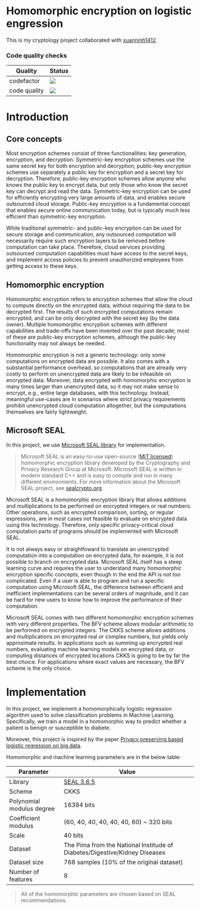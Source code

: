 # Homomorphic encryption on logistic engression
This is my cryptology project collaborated with [xuanninh1412](https://github.com/xuanninh1412).  

### Code quality checks
| Quality | Status |
|---|---|
| codefactor |  <img src="https://www.codefactor.io/repository/github/datthinh1801/homomorphic-encryption-on-logistic-regression/badge"> |
| code quality | <a href="https://www.codacy.com/gh/datthinh1801/Homomorphic-Encryption-on-Logistic-Regression/dashboard?utm_source=github.com&amp;utm_medium=referral&amp;utm_content=datthinh1801/Homomorphic-Encryption-on-Logistic-Regression&amp;utm_campaign=Badge_Grade"><img src="https://app.codacy.com/project/badge/Grade/adf5baa0481e40caa553f59403738698"/></a> |

# Introduction
## Core concepts
Most encryption schemes consist of three functionalities: key generation, encryption, and decryption. Symmetric-key encryption schemes use the same secret key for both encryption and decryption; public-key encryption schemes use separately a public key for encryption and a secret key for decryption. Therefore, public-key encryption schemes allow anyone who knows the public key to encrypt data, but only those who know the secret key can decrypt and read the data. Symmetric-key encryption can be used for efficiently encrypting very large amounts of data, and enables secure outsourced cloud storage. Public-key encryption is a fundamental concept that enables secure online communication today, but is typically much less efficient than symmetric-key encryption.

While traditional symmetric- and public-key encryption can be used for secure storage and communication, any outsourced computation will necessarily require such encryption layers to be removed before computation can take place. Therefore, cloud services providing outsourced computation capabilities must have access to the secret keys, and implement access policies to prevent unauthorized employees from getting access to these keys.  

## Homomorphic encryption
Homomorphic encryption refers to encryption schemes that allow the cloud to compute directly on the encrypted data, without requiring the data to be decrypted first. The results of such encrypted computations remain encrypted, and can be only decrypted with the secret key (by the data owner). Multiple homomorphic encryption schemes with different capabilities and trade-offs have been invented over the past decade; most of these are public-key encryption schemes, although the public-key functionality may not always be needed.

Homomorphic encryption is not a generic technology: only some computations on encrypted data are possible. It also comes with a substantial performance overhead, so computations that are already very costly to perform on unencrypted data are likely to be infeasible on encrypted data. Moreover, data encrypted with homomorphic encryption is many times larger than unencrypted data, so it may not make sense to encrypt, e.g., entire large databases, with this technology. Instead, meaningful use-cases are in scenarios where strict privacy requirements prohibit unencrypted cloud computation altogether, but the computations themselves are fairly lightweight.  

## Microsoft SEAL
In this project, we use [Microsoft SEAL library](https://github.com/microsoft/SEAL) for implementation.  

> Microsoft SEAL is an easy-to-use open-source ([MIT licensed](https://github.com/microsoft/SEAL/blob/main/LICENSE)) homomorphic encryption library developed by the Cryptography and Privacy Research Group at Microsoft. Microsoft SEAL is written in modern standard C++ and is easy to compile and run in many different environments. For more information about the Microsoft SEAL project, see [sealcrypto.org](https://www.microsoft.com/en-us/research/project/microsoft-seal).  

Microsoft SEAL is a homomorphic encryption library that allows additions and multiplications to be performed on encrypted integers or real numbers. Other operations, such as encrypted comparison, sorting, or regular expressions, are in most cases not feasible to evaluate on encrypted data using this technology. Therefore, only specific privacy-critical cloud computation parts of programs should be implemented with Microsoft SEAL.

It is not always easy or straightfoward to translate an unencrypted computation into a computation on encrypted data, for example, it is not possible to branch on encrypted data. Microsoft SEAL itself has a steep learning curve and requires the user to understand many homomorphic encryption specific concepts, even though in the end the API is not too complicated. Even if a user is able to program and run a specific computation using Microsoft SEAL, the difference between efficient and inefficient implementations can be several orders of magnitude, and it can be hard for new users to know how to improve the performance of their computation.

Microsoft SEAL comes with two different homomorphic encryption schemes with very different properties. The BFV scheme allows modular arithmetic to be performed on encrypted integers. The CKKS scheme allows additions and multiplications on encrypted real or complex numbers, but yields only approximate results. In applications such as summing up encrypted real numbers, evaluating machine learning models on encrypted data, or computing distances of encrypted locations CKKS is going to be by far the best choice. For applications where exact values are necessary, the BFV scheme is the only choice.  

# Implementation
In this project, we implement a homomorphically logistic regression algorithm used to solve classification problems in Machine Learning. Specifically, we train a model in a homomorphic way to predict whether a patient is benign or susceptible to diabete.  

Moreover, this project is inspired by the paper [Privacy preserving based logistic regression on big data](https://www.sciencedirect.com/science/article/abs/pii/S1084804520302435).  

Homomorphic and machine learning parameters are in the below table:  

| Parameter | Value |
|---|---|
| Library | [SEAL 3.6.5](https://github.com/microsoft/SEAL/tree/3.6.5) |
| Scheme | CKKS |
| Polynomial modulus degree | 16384 bits |
| Coefficient modulus | (60, 40, 40, 40, 40, 40, 60) ~ 320 bits |
| Scale | 40 bits |
| Dataset | The Pima from the National Institude of Diabetes/Digestive/Kidney Diseases |
| Dataset size | 768 samples (10% of the original dataset) |
| Number of features | 8 |  

> All of the homomorphic parameters are chosen based on SEAL recommendations.
